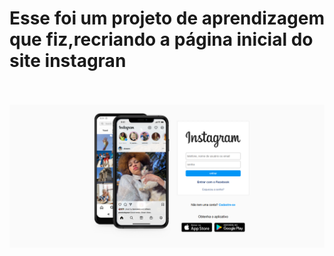 <h1>Esse foi um projeto de aprendizagem que fiz,recriando a página inicial do site instagran</h1>
<br>
<br>
<img src="https://github.com/franklin-lab-tech/instagran/blob/main/IMG/Captura%20de%20Tela.png?raw=true">
